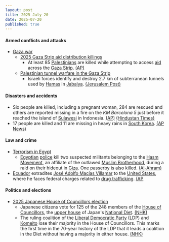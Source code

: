 ```yaml
---
layout: post
title: 2025 July 20
date: 2025-07-20
published: true
---
```



#### Armed conflicts and attacks

* [Gaza war](https://en.wikipedia.org/wiki/Gaza_war "Gaza war")
  * [2025 Gaza Strip aid distribution killings](https://en.wikipedia.org/wiki/2025_Gaza_Strip_aid_distribution_killings "2025 Gaza Strip aid distribution killings")
    * At least 85 [Palestinians](https://en.wikipedia.org/wiki/Palestinians "Palestinians") are killed while attempting to access [aid](https://en.wikipedia.org/wiki/Humanitarian_aid "Humanitarian aid") across the [Gaza Strip](https://en.wikipedia.org/wiki/Gaza_Strip "Gaza Strip"). [(AP)](https://apnews.com/article/israel-palestinians-hamas-war-07-20-2025-2b494af89d710793bc6933f5ae437566)
  * [Palestinian tunnel warfare in the Gaza Strip](https://en.wikipedia.org/wiki/Palestinian_tunnel_warfare_in_the_Gaza_Strip "Palestinian tunnel warfare in the Gaza Strip")
    * Israeli forces identify and destroy 2.7 km of subterranean tunnels used by [Hamas](https://en.wikipedia.org/wiki/Hamas "Hamas") in [Jabalya](https://en.wikipedia.org/wiki/Jabalya "Jabalya"). [(Jerusalem Post)](https://www.jpost.com/israel-news/defense-news/article-861584)

#### Disasters and accidents

* Six people are killed, including a pregnant woman, 284 are rescued and others are reported missing in a fire on the *KM Barcelona 5* just before it reached the island of [Sulawesi](https://en.wikipedia.org/wiki/Sulawesi "Sulawesi") in Indonesia. [(AP)](https://apnews.com/article/indonesia-passenger-ferry-fire-9b71bb15a123e09540cacbeb1e40b027) [(Hindustan Times)](https://www.hindustantimes.com/world-news/us-news/indonesia-ferry-fire-passenger-livestreams-horror-at-sea-while-holding-baby-watch-101753022743487.html)
* 17 people are killed and 11 are missing in heavy rains in [South Korea](https://en.wikipedia.org/wiki/South_Korea "South Korea"). [(AP News)](https://apnews.com/article/south-korea-heavy-rain-landslides-41c1b115aec4e836677b8535434a67dc)

#### Law and crime

* [Terrorism in Egypt](https://en.wikipedia.org/wiki/Terrorism_in_Egypt "Terrorism in Egypt")
  * [Egyptian](https://en.wikipedia.org/wiki/Egypt "Egypt") [police](https://en.wikipedia.org/wiki/Egyptian_National_Police "Egyptian National Police") kill two suspected militants belonging to the [Hasm Movement](https://en.wikipedia.org/wiki/Hasm_Movement "Hasm Movement"), an affiliate of the outlawed [Muslim Brotherhood](https://en.wikipedia.org/wiki/Muslim_Brotherhood_in_Egypt "Muslim Brotherhood in Egypt"), during a raid on their hideout in [Giza](https://en.wikipedia.org/wiki/Giza "Giza"). One passerby is also killed. [(Al-Ahram)](https://english.ahram.org.eg/News/549880.aspx)
* [Ecuador](https://en.wikipedia.org/wiki/Ecuador "Ecuador") extradites [José Adolfo Macías Villamar](https://en.wikipedia.org/wiki/Jos%C3%A9_Adolfo_Mac%C3%ADas_Villamar "José Adolfo Macías Villamar") to the [United States](https://en.wikipedia.org/wiki/United_States "United States"), where he faces federal charges related to [drug trafficking](https://en.wikipedia.org/wiki/Drug_trafficking "Drug trafficking"). [(AP](https://apnews.com/article/ecuador-united-states-extradition-drug-trafficker-e1743a12c2a54117cc12e0de9576774c)

#### Politics and elections

* [2025 Japanese House of Councillors election](https://en.wikipedia.org/wiki/2025_Japanese_House_of_Councillors_election "2025 Japanese House of Councillors election")
  * Japanese citizens vote for 125 of the 248 members of the [House of Councillors](https://en.wikipedia.org/wiki/House_of_Councillors "House of Councillors"), the [upper house](https://en.wikipedia.org/wiki/Upper_house "Upper house") of Japan's [National Diet](https://en.wikipedia.org/wiki/National_Diet "National Diet"). [(NHK)](https://www3.nhk.or.jp/nhkworld/en/news/20250720_06/)
  * The ruling coalition of the [Liberal Democratic Party](https://en.wikipedia.org/wiki/Liberal_Democratic_Party_%28Japan%29 "Liberal Democratic Party (Japan)") (LDP) and [Komeito](https://en.wikipedia.org/wiki/Komeito "Komeito") lose their majority in the House of Councillors. This marks the first time in the 70-year history of the LDP that it leads a coalition in the Diet without having a majority in either house. [(NHK)](https://www3.nhk.or.jp/nhkworld/en/news/backstories/4164/)
